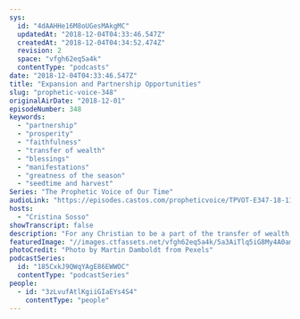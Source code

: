 ```yaml
---
sys:
  id: "4dAAHHe16M8oUGesMAkgMC"
  updatedAt: "2018-12-04T04:33:46.547Z"
  createdAt: "2018-12-04T04:34:52.474Z"
  revision: 2
  space: "vfgh62eq5a4k"
  contentType: "podcasts"
date: "2018-12-04T04:33:46.547Z"
title: "Expansion and Partnership Opportunities"
slug: "prophetic-voice-348"
originalAirDate: "2018-12-01"
episodeNumber: 348
keywords:
  - "partnership"
  - "prosperity"
  - "faithfulness"
  - "transfer of wealth"
  - "blessings"
  - "manifestations"
  - "greatness of the season"
  - "seedtime and harvest"
Series: "The Prophetic Voice of Our Time"
audioLink: "https://episodes.castos.com/propheticvoice/TPVOT-E347-18-11-24-25-Holding-on-to-God.mp3"
hosts:
  - "Cristina Sosso"
showTranscript: false
description: "For any Christian to be a part of the transfer of wealth, influence and affluence, we need to be a financier of the great commission. You need to be a sower, not just a reaper. Wealth is set for us to be a blessing to nations, to finance the preaching of the gospel all over the world and to make disciples. It is a principle of the kingdom of our God: as long as the Earth endures, there is seedtime and harvest (Genesis 8:22). And Galatians 6:7-8 “Do not be deceived, God cannot be mocked. A man reaps what he sows. The one who sows to please his sinful nature, from that nature will reap destruction. The one who sows to please the Spirit, from the Spirit will reap eternal life.” In order to be a blessing to nations, we need to start sowing where we’re at and we need to start sowing now. Give cheerfully. Honor your commitment once made, and believe God for the provision, and always be led by the Holy Spirit.\n\n "
featuredImage: "//images.ctfassets.net/vfgh62eq5a4k/5a3AiTlq5iG8My4A0ameYi/74bcd67c24428594b2444020d1931a53/clouds-daylight-justifyyourlove-814490.jpg"
photoCredit: "Photo by Martin Damboldt from Pexels"
podcastSeries:
  id: "185CxkJ9QWqYAgE86EWWOC"
  contentType: "podcastSeries"
people:
  - id: "3zLvufAtlKgiiGIaEYs4S4"
    contentType: "people"
---
```

